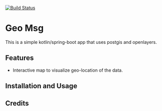 [![Build Status](https://travis-ci.org/steve-delp/geo-msg.svg?branch=master)](https://travis-ci.org/steve-delp/geo-msg)

Geo Msg
===========

This is a simple kotlin/spring-boot app that uses postgis and openlayers.


Features
--------

 * Interactive map to visualize geo-location of the data.


Installation and Usage
----------------------

Credits
-------


